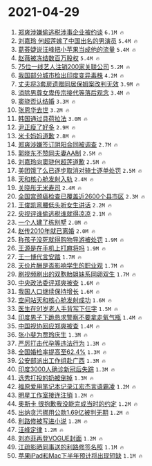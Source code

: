 # 2021-04-29

1. [郑爽涉嫌偷逃税涉事企业被约谈](https://s.weibo.com/weibo?q=%23%E9%83%91%E7%88%BD%E6%B6%89%E5%AB%8C%E5%81%B7%E9%80%83%E7%A8%8E%E6%B6%89%E4%BA%8B%E4%BC%81%E4%B8%9A%E8%A2%AB%E7%BA%A6%E8%B0%88%23&Refer=top) `6.1M 🔥`
1. [刘嘉玲 何超莲嫁了中国出名的男演员](https://s.weibo.com/weibo?q=%E5%88%98%E5%98%89%E7%8E%B2%20%E4%BD%95%E8%B6%85%E8%8E%B2%E5%AB%81%E4%BA%86%E4%B8%AD%E5%9B%BD%E5%87%BA%E5%90%8D%E7%9A%84%E7%94%B7%E6%BC%94%E5%91%98&Refer=top) `5.4M 🔥`
1. [葛荟婕说汪峰把小苹果当成他的流量](https://s.weibo.com/weibo?q=%23%E8%91%9B%E8%8D%9F%E5%A9%95%E8%AF%B4%E6%B1%AA%E5%B3%B0%E6%8A%8A%E5%B0%8F%E8%8B%B9%E6%9E%9C%E5%BD%93%E6%88%90%E4%BB%96%E7%9A%84%E6%B5%81%E9%87%8F%23&Refer=top) `5.4M 🔥`
1. [赵薇被冻结数百万股权](https://s.weibo.com/weibo?q=%E8%B5%B5%E8%96%87%E8%A2%AB%E5%86%BB%E7%BB%93%E6%95%B0%E7%99%BE%E4%B8%87%E8%82%A1%E6%9D%83&Refer=top) `5.4M 🔥`
1. [75位一线艺人注销200家关联公司](https://s.weibo.com/weibo?q=%2375%E4%BD%8D%E4%B8%80%E7%BA%BF%E8%89%BA%E4%BA%BA%E6%B3%A8%E9%94%80200%E5%AE%B6%E5%85%B3%E8%81%94%E5%85%AC%E5%8F%B8%23&Refer=top) `5.2M 🔥`
1. [我国部分城市检出印度变异毒株](https://s.weibo.com/weibo?q=%23%E6%88%91%E5%9B%BD%E9%83%A8%E5%88%86%E5%9F%8E%E5%B8%82%E6%A3%80%E5%87%BA%E5%8D%B0%E5%BA%A6%E5%8F%98%E5%BC%82%E6%AF%92%E6%A0%AA%23&Refer=top) `4.2M 🔥`
1. [丈夫将3套房遗赠同居保姆案改判无效](https://s.weibo.com/weibo?q=%23%E4%B8%88%E5%A4%AB%E5%B0%863%E5%A5%97%E6%88%BF%E9%81%97%E8%B5%A0%E5%90%8C%E5%B1%85%E4%BF%9D%E5%A7%86%E6%A1%88%E6%94%B9%E5%88%A4%E6%97%A0%E6%95%88%23&Refer=top) `3.9M 🔥`
1. [消除男尊女卑传宗接代等落后观念](https://s.weibo.com/weibo?q=%23%E6%B6%88%E9%99%A4%E7%94%B7%E5%B0%8A%E5%A5%B3%E5%8D%91%E4%BC%A0%E5%AE%97%E6%8E%A5%E4%BB%A3%E7%AD%89%E8%90%BD%E5%90%8E%E8%A7%82%E5%BF%B5%23&Refer=top) `3.4M 🔥`
1. [窦骁否认结婚](https://s.weibo.com/weibo?q=%E7%AA%A6%E9%AA%81%E5%90%A6%E8%AE%A4%E7%BB%93%E5%A9%9A&Refer=top) `3.3M 🔥`
1. [张恩华去世](https://s.weibo.com/weibo?q=%23%E5%BC%A0%E6%81%A9%E5%8D%8E%E5%8E%BB%E4%B8%96%23&Refer=top) `3.2M 🔥`
1. [韩国通过具荷拉法](https://s.weibo.com/weibo?q=%23%E9%9F%A9%E5%9B%BD%E9%80%9A%E8%BF%87%E5%85%B7%E8%8D%B7%E6%8B%89%E6%B3%95%23&Refer=top) `3.0M 🔥`
1. [尹正瘦了好多](https://s.weibo.com/weibo?q=%23%E5%B0%B9%E6%AD%A3%E7%98%A6%E4%BA%86%E5%A5%BD%E5%A4%9A%23&Refer=top) `2.9M 🔥`
1. [米卡妈妈道歉](https://s.weibo.com/weibo?q=%23%E7%B1%B3%E5%8D%A1%E5%A6%88%E5%A6%88%E9%81%93%E6%AD%89%23&Refer=top) `2.8M 🔥`
1. [郑爽涉嫌签订阴阳合同被调查](https://s.weibo.com/weibo?q=%23%E9%83%91%E7%88%BD%E6%B6%89%E5%AB%8C%E7%AD%BE%E8%AE%A2%E9%98%B4%E9%98%B3%E5%90%88%E5%90%8C%E8%A2%AB%E8%B0%83%E6%9F%A5%23&Refer=top) `2.7M 🔥`
1. [郭晓东不赞同夫妻AA制](https://s.weibo.com/weibo?q=%23%E9%83%AD%E6%99%93%E4%B8%9C%E4%B8%8D%E8%B5%9E%E5%90%8C%E5%A4%AB%E5%A6%BBAA%E5%88%B6%23&Refer=top) `2.5M 🔥`
1. [刘嘉玲向窦骁何超莲道歉](https://s.weibo.com/weibo?q=%E5%88%98%E5%98%89%E7%8E%B2%E5%90%91%E7%AA%A6%E9%AA%81%E4%BD%95%E8%B6%85%E8%8E%B2%E9%81%93%E6%AD%89&Refer=top) `2.5M 🔥`
1. [美团饿了么已逐步取消对骑士逐单处罚](https://s.weibo.com/weibo?q=%23%E7%BE%8E%E5%9B%A2%E9%A5%BF%E4%BA%86%E4%B9%88%E5%B7%B2%E9%80%90%E6%AD%A5%E5%8F%96%E6%B6%88%E5%AF%B9%E9%AA%91%E5%A3%AB%E9%80%90%E5%8D%95%E5%A4%84%E7%BD%9A%23&Refer=top) `2.5M 🔥`
1. [天和核心舱发射入轨](https://s.weibo.com/weibo?q=%23%E5%A4%A9%E5%92%8C%E6%A0%B8%E5%BF%83%E8%88%B1%E5%8F%91%E5%B0%84%E5%85%A5%E8%BD%A8%23&Refer=top) `2.4M 🔥`
1. [关晓彤无米寿司](https://s.weibo.com/weibo?q=%23%E5%85%B3%E6%99%93%E5%BD%A4%E6%97%A0%E7%B1%B3%E5%AF%BF%E5%8F%B8%23&Refer=top) `2.4M 🔥`
1. [全国宫颈癌检查已覆盖近2600个县市区](https://s.weibo.com/weibo?q=%23%E5%85%A8%E5%9B%BD%E5%AE%AB%E9%A2%88%E7%99%8C%E6%A3%80%E6%9F%A5%E5%B7%B2%E8%A6%86%E7%9B%96%E8%BF%912600%E4%B8%AA%E5%8E%BF%E5%B8%82%E5%8C%BA%23&Refer=top) `2.3M 🔥`
1. [王俊凯弯腰低头听女生讲话](https://s.weibo.com/weibo?q=%23%E7%8E%8B%E4%BF%8A%E5%87%AF%E5%BC%AF%E8%85%B0%E4%BD%8E%E5%A4%B4%E5%90%AC%E5%A5%B3%E7%94%9F%E8%AE%B2%E8%AF%9D%23&Refer=top) `2.2M 🔥`
1. [央视评谁偷逃税谁就得凉凉](https://s.weibo.com/weibo?q=%23%E5%A4%AE%E8%A7%86%E8%AF%84%E8%B0%81%E5%81%B7%E9%80%83%E7%A8%8E%E8%B0%81%E5%B0%B1%E5%BE%97%E5%87%89%E5%87%89%23&Refer=top) `2.1M 🔥`
1. [一个人建了栋别墅](https://s.weibo.com/weibo?q=%23%E4%B8%80%E4%B8%AA%E4%BA%BA%E5%BB%BA%E4%BA%86%E6%A0%8B%E5%88%AB%E5%A2%85%23&Refer=top) `2.0M 🔥`
1. [赵传2010年就已离婚](https://s.weibo.com/weibo?q=%E8%B5%B5%E4%BC%A02010%E5%B9%B4%E5%B0%B1%E5%B7%B2%E7%A6%BB%E5%A9%9A&Refer=top) `2.0M 🔥`
1. [称孩子没死就得购物导游被处罚](https://s.weibo.com/weibo?q=%23%E7%A7%B0%E5%AD%A9%E5%AD%90%E6%B2%A1%E6%AD%BB%E5%B0%B1%E5%BE%97%E8%B4%AD%E7%89%A9%E5%AF%BC%E6%B8%B8%E8%A2%AB%E5%A4%84%E7%BD%9A%23&Refer=top) `1.9M 🔥`
1. [王源是在手机上打麻将吗](https://s.weibo.com/weibo?q=%23%E7%8E%8B%E6%BA%90%E6%98%AF%E5%9C%A8%E6%89%8B%E6%9C%BA%E4%B8%8A%E6%89%93%E9%BA%BB%E5%B0%86%E5%90%97%23&Refer=top) `1.9M 🔥`
1. [王一博代言安踏](https://s.weibo.com/weibo?q=%23%E7%8E%8B%E4%B8%80%E5%8D%9A%E4%BB%A3%E8%A8%80%E5%AE%89%E8%B8%8F%23&Refer=top) `1.7M 🔥`
1. [天价片酬是否影响学生的职业观](https://s.weibo.com/weibo?q=%23%E5%A4%A9%E4%BB%B7%E7%89%87%E9%85%AC%E6%98%AF%E5%90%A6%E5%BD%B1%E5%93%8D%E5%AD%A6%E7%94%9F%E7%9A%84%E8%81%8C%E4%B8%9A%E8%A7%82%23&Refer=top) `1.7M 🔥`
1. [刷视频刷出的双胞胎姐妹系同卵双生](https://s.weibo.com/weibo?q=%E5%88%B7%E8%A7%86%E9%A2%91%E5%88%B7%E5%87%BA%E7%9A%84%E5%8F%8C%E8%83%9E%E8%83%8E%E5%A7%90%E5%A6%B9%E7%B3%BB%E5%90%8C%E5%8D%B5%E5%8F%8C%E7%94%9F&Refer=top) `1.7M 🔥`
1. [中央政法委评郑爽被查](https://s.weibo.com/weibo?q=%23%E4%B8%AD%E5%A4%AE%E6%94%BF%E6%B3%95%E5%A7%94%E8%AF%84%E9%83%91%E7%88%BD%E8%A2%AB%E6%9F%A5%23&Refer=top) `1.6M 🔥`
1. [我国人口继续保持增长](https://s.weibo.com/weibo?q=%23%E6%88%91%E5%9B%BD%E4%BA%BA%E5%8F%A3%E7%BB%A7%E7%BB%AD%E4%BF%9D%E6%8C%81%E5%A2%9E%E9%95%BF%23&Refer=top) `1.6M 🔥`
1. [空间站天和核心舱发射成功](https://s.weibo.com/weibo?q=%23%E7%A9%BA%E9%97%B4%E7%AB%99%E5%A4%A9%E5%92%8C%E6%A0%B8%E5%BF%83%E8%88%B1%E5%8F%91%E5%B0%84%E6%88%90%E5%8A%9F%23&Refer=top) `1.6M 🔥`
1. [医生在91岁老人手背写下仨字](https://s.weibo.com/weibo?q=%E5%8C%BB%E7%94%9F%E5%9C%A891%E5%B2%81%E8%80%81%E4%BA%BA%E6%89%8B%E8%83%8C%E5%86%99%E4%B8%8B%E4%BB%A8%E5%AD%97&Refer=top) `1.5M 🔥`
1. [印度男子下跪恳求警察不要拿走氧气瓶](https://s.weibo.com/weibo?q=%E5%8D%B0%E5%BA%A6%E7%94%B7%E5%AD%90%E4%B8%8B%E8%B7%AA%E6%81%B3%E6%B1%82%E8%AD%A6%E5%AF%9F%E4%B8%8D%E8%A6%81%E6%8B%BF%E8%B5%B0%E6%B0%A7%E6%B0%94%E7%93%B6&Refer=top) `1.4M 🔥`
1. [中国视协回应郑爽被查](https://s.weibo.com/weibo?q=%E4%B8%AD%E5%9B%BD%E8%A7%86%E5%8D%8F%E5%9B%9E%E5%BA%94%E9%83%91%E7%88%BD%E8%A2%AB%E6%9F%A5&Refer=top) `1.4M 🔥`
1. [张小斐为贾玲庆生](https://s.weibo.com/weibo?q=%23%E5%BC%A0%E5%B0%8F%E6%96%90%E4%B8%BA%E8%B4%BE%E7%8E%B2%E5%BA%86%E7%94%9F%23&Refer=top) `1.3M 🔥`
1. [严厉打击代孕等违法行为](https://s.weibo.com/weibo?q=%23%E4%B8%A5%E5%8E%89%E6%89%93%E5%87%BB%E4%BB%A3%E5%AD%95%E7%AD%89%E8%BF%9D%E6%B3%95%E8%A1%8C%E4%B8%BA%23&Refer=top) `1.3M 🔥`
1. [全国婚检率提高至62.4%](https://s.weibo.com/weibo?q=%23%E5%85%A8%E5%9B%BD%E5%A9%9A%E6%A3%80%E7%8E%87%E6%8F%90%E9%AB%98%E8%87%B362.4%25%23&Refer=top) `1.3M 🔥`
1. [公安部派出工作组赴广西](https://s.weibo.com/weibo?q=%23%E5%85%AC%E5%AE%89%E9%83%A8%E6%B4%BE%E5%87%BA%E5%B7%A5%E4%BD%9C%E7%BB%84%E8%B5%B4%E5%B9%BF%E8%A5%BF%23&Refer=top) `1.3M 🔥`
1. [印度3000人确诊新冠后失踪](https://s.weibo.com/weibo?q=%E5%8D%B0%E5%BA%A63000%E4%BA%BA%E7%A1%AE%E8%AF%8A%E6%96%B0%E5%86%A0%E5%90%8E%E5%A4%B1%E8%B8%AA&Refer=top) `1.3M 🔥`
1. [选秀打投的奶被倒掉](https://s.weibo.com/weibo?q=%23%E9%80%89%E7%A7%80%E6%89%93%E6%8A%95%E7%9A%84%E5%A5%B6%E8%A2%AB%E5%80%92%E6%8E%89%23&Refer=top) `1.3M 🔥`
1. [福原爱用笔记本记录江宏杰言语霸凌](https://s.weibo.com/weibo?q=%E7%A6%8F%E5%8E%9F%E7%88%B1%E7%94%A8%E7%AC%94%E8%AE%B0%E6%9C%AC%E8%AE%B0%E5%BD%95%E6%B1%9F%E5%AE%8F%E6%9D%B0%E8%A8%80%E8%AF%AD%E9%9C%B8%E5%87%8C&Refer=top) `1.2M 🔥`
1. [明星工作室接连注销](https://s.weibo.com/weibo?q=%23%E6%98%8E%E6%98%9F%E5%B7%A5%E4%BD%9C%E5%AE%A4%E6%8E%A5%E8%BF%9E%E6%B3%A8%E9%94%80%23&Refer=top) `1.2M 🔥`
1. [奥斯卡 很抱歉我没能完成当时的约定](https://s.weibo.com/weibo?q=%E5%A5%A5%E6%96%AF%E5%8D%A1%20%E5%BE%88%E6%8A%B1%E6%AD%89%E6%88%91%E6%B2%A1%E8%83%BD%E5%AE%8C%E6%88%90%E5%BD%93%E6%97%B6%E7%9A%84%E7%BA%A6%E5%AE%9A&Refer=top) `1.2M 🔥`
1. [出纳贪污挪用公款1.69亿被判无期](https://s.weibo.com/weibo?q=%23%E5%87%BA%E7%BA%B3%E8%B4%AA%E6%B1%A1%E6%8C%AA%E7%94%A8%E5%85%AC%E6%AC%BE1.69%E4%BA%BF%E8%A2%AB%E5%88%A4%E6%97%A0%E6%9C%9F%23&Refer=top) `1.2M 🔥`
1. [利路修被写进小说](https://s.weibo.com/weibo?q=%23%E5%88%A9%E8%B7%AF%E4%BF%AE%E8%A2%AB%E5%86%99%E8%BF%9B%E5%B0%8F%E8%AF%B4%23&Refer=top) `1.2M 🔥`
1. [汪峰定律](https://s.weibo.com/weibo?q=%23%E6%B1%AA%E5%B3%B0%E5%AE%9A%E5%BE%8B%23&Refer=top) `1.2M 🔥`
1. [刘亦菲再登VOGUE封面](https://s.weibo.com/weibo?q=%23%E5%88%98%E4%BA%A6%E8%8F%B2%E5%86%8D%E7%99%BBVOGUE%E5%B0%81%E9%9D%A2%23&Refer=top) `1.2M 🔥`
1. [江疏影晒同事送的利路修签名照](https://s.weibo.com/weibo?q=%23%E6%B1%9F%E7%96%8F%E5%BD%B1%E6%99%92%E5%90%8C%E4%BA%8B%E9%80%81%E7%9A%84%E5%88%A9%E8%B7%AF%E4%BF%AE%E7%AD%BE%E5%90%8D%E7%85%A7%23&Refer=top) `1.1M 🔥`
1. [苹果iPad和Mac下半年预计将出现短缺](https://s.weibo.com/weibo?q=%E8%8B%B9%E6%9E%9CiPad%E5%92%8CMac%E4%B8%8B%E5%8D%8A%E5%B9%B4%E9%A2%84%E8%AE%A1%E5%B0%86%E5%87%BA%E7%8E%B0%E7%9F%AD%E7%BC%BA&Refer=top) `1.1M 🔥`
